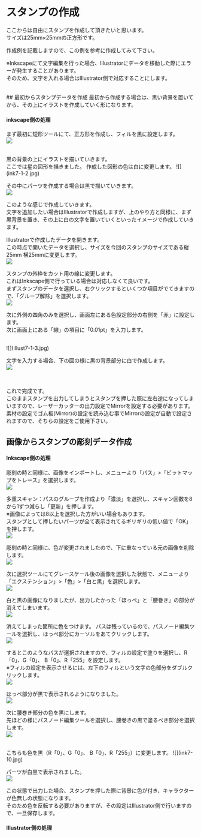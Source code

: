 # スタンプの作成

ここからは自由にスタンプを作成して頂きたいと思います。
<br>
サイズは25mm×25mmの正方形です。

作成例を記載しますので、この例を参考に作成してみて下さい。
<br>

※Inkscapeにて文字編集を行った場合、Illustratorにデータを移動した際にエラーが発生することがあります。
<br>
そのため、文字を入れる場合はIllustrator側で対応することにします。
<br>


<br>
## 最初からスタンプデータを作成
最初から作成する場合は、黒い背景を置いてから、その上にイラストを作成していく形になります。

#### inkscape側の処理
まず最初に短形ツールにて、正方形を作成し、フィルを黒に設定します。
<br>
![](ink7-1-1.jpg)

<br>
黒の背景の上にイラストを描いていきます。
<br>
ここでは星の図形を描きました。
作成した図形の色は白に変更します。
![](ink7-1-2.jpg)

その中にパーツを作成する場合は黒で描いていきます。
<br>
![](ink7-1-3.jpg)
<br>

このような感じで作成していきます。
<br>
文字を追加したい場合はIllustratorで作成しますが、上のやり方と同様に、まず黒背景を置き、その上に白の文字を置いていくといったイメージで作成していきます。


Illustratorで作成したデータを開きます。
<br>
この時点で開いたデータを選択し、サイズを今回のスタンプのサイズである縦25mm 横25mmに変更します。
<br>
![](illust7-1-1.jpg)

スタンプの外枠をカット用の線に変更します。
<br>
これはInkscape側で行っている場合は対応しなくて良いです。
<br>
まずスタンプのデータを選択し、右クリックするといくつか項目がでてきますので、「グループ解除」を選択します。
<br>
![](illust7-1-2.jpg)

次に外側の四角のみを選択し、画面左にある色設定部分の右側を「赤」に設定します。
<br>
次に画面上にある「線」の項目に「0.01pt」を入力します。
<br>

<br>
![](illust7-1-3.jpg)

文字を入力する場合、下の図の様に黒の背景部分に白で作成します。
<br>
![](illust7-1-4.jpg)

<br>

これで完成です。
<br>
このままスタンプを出力してしまうとスタンプを押した際に左右逆になってしまいますので、レーザーカッターの出力設定でMirrorを設定する必要があります。
<br>
素材の設定でゴム板(Mirror)の設定を読み込む事でMirrorの設定が自動で設定されますので、そちらの設定をご使用下さい。
<br>

## 画像からスタンプの彫刻データ作成

#### Inkscape側の処理

彫刻の時と同様に、画像をインポートし、メニューより「パス」>「ビットマップをトレース」を選択します。
<br>
![](ink7-01.jpg)

多重スキャン：パスのグループを作成より「濃淡」を選択し、スキャン回数を8から1ずつ減らし「更新」を押します。
<br>
※画像によっては8以上を選択した方がいい場合もあります。
<br>
スタンプとして押したいパーツが全て表示されてるギリギリの低い値で「OK」を押します。
<br>
![](ink7-02.jpg)

彫刻の時と同様に、色が変更されましたので、下に重なっている元の画像を削除します。
<br>
![](ink7-03.jpg)

次に選択ツールにてグレースケール後の画像を選択した状態で、メニューより「エクステンション」>「色」>「白と黒」を選択します。
<br>
![](ink7-04.jpg)

白と黒の画像になりましたが、出力したかった「ほっぺ」と「腰巻き」の部分が消えてしまいます。
<br>
![](ink7-05.jpg)

消えてしまった箇所に色をつけます。
パスは残っているので、パスノード編集ツールを選択し、ほっぺ部分にカーソルをあてクリックします。
<br>
![](ink7-06.jpg)

するとこのようなパスが選択されますので、フィルの設定で塗りを選択し、R「0」、G「0」、
B「0」、R「255」を設定します。
<br>
※フィルの設定を表示させるには、左下のフィルという文字の色部分をダブルクリックします。
<br>
![](ink7-07.jpg)

ほっぺ部分が黒で表示されるようになりました。
<br>
![](ink7-08.jpg)

次に腰巻き部分の色を黒にします。
<br>
先ほどの様にパスノード編集ツールを選択し、腰巻きの黒で塗るべき部分を選択します。
<br>
![](ink7-09.jpg)

<br>
こちらも色を黒（R「0」、G「0」、
B「0」、R「255」）に変更します。
![](ink7-10.jpg)

パーツが白黒で表示されました。
<br>
![](ink7-11.jpg)

この状態で出力した場合、スタンプを押した際に背景に色が付き、キャラクターが色無しの状態になります。
<br>
そのため色を反転する必要がありますが、その設定はIllustrator側で行いますので、一旦保存します。

#### Illustrator側の処理


